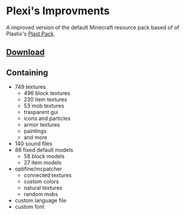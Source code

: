 Plexi's Improvments
==========

A improved version of the default Minecraft resource pack based of of Plastix's [Plast Pack](https://github.com/Plastix/Plast-Pack).



[Download](https://github.com/plexigras/plexis-improvments/archive/master.zip)
---

Containing
---
* 749 textures
  * 496 block textures
  * 230 item textures
  * 53 mob textures
  * trasparent gui
  * icons and particles
  * armor textures
  * paintings
  * and more
* 140 sound files
* 86 fixed default models
  * 58 block models
  * 27 item models
* optifine/mcpatcher
  * connected textures
  * custom colors
  * natural textures
  * random mobs
* custom language file
* custom font

